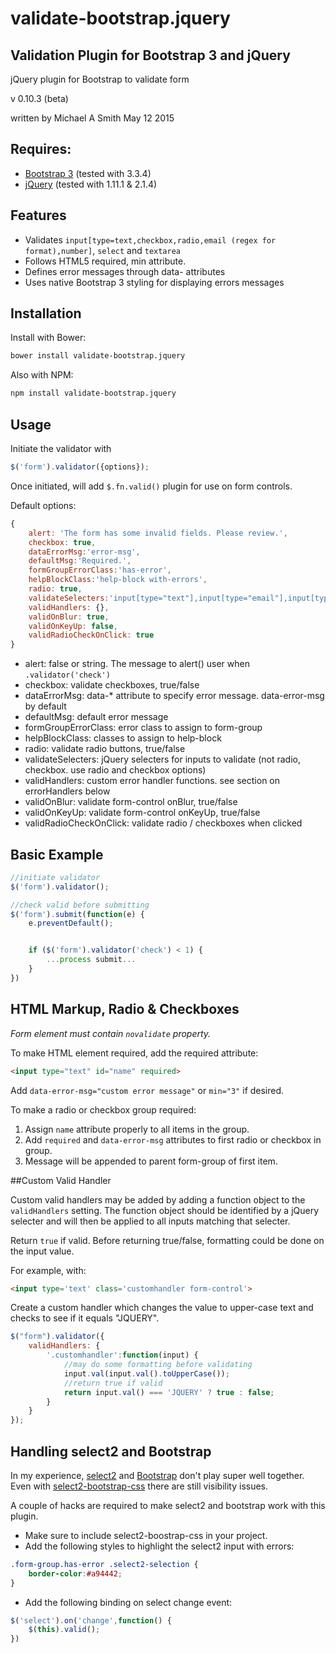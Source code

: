 # validate-bootstrap.jquery

## Validation Plugin for Bootstrap 3 and jQuery

jQuery plugin for Bootstrap to validate form

v 0.10.3 (beta)

written by Michael A Smith
May 12 2015

## Requires:
* [Bootstrap 3](http://getbootstrap.com/) (tested with 3.3.4)
* [jQuery](https://jquery.com/) (tested with 1.11.1 & 2.1.4)

## Features
* Validates `input[type=text,checkbox,radio,email (regex for format),number]`, `select` and `textarea`
* Follows HTML5 required, min attribute.
* Defines error messages through data- attributes
* Uses native Bootstrap 3 styling for displaying errors messages

## Installation

Install with Bower:

```bash
bower install validate-bootstrap.jquery
```

Also with NPM:

```bash
npm install validate-bootstrap.jquery
```

## Usage

Initiate the validator with
```javascript
$('form').validator({options});
```
Once initiated, will add `$.fn.valid()` plugin for use on form controls.

Default options:

```javascript
{
    alert: 'The form has some invalid fields. Please review.',
    checkbox: true,
    dataErrorMsg:'error-msg',
    defaultMsg:'Required.',
    formGroupErrorClass:'has-error',
    helpBlockClass:'help-block with-errors',
    radio: true,
    validateSelecters:'input[type="text"],input[type="email"],input[type="number"],select,textarea',
    validHandlers: {},
    validOnBlur: true,
    validOnKeyUp: false,
    validRadioCheckOnClick: true
}
```

* alert: false or string. The message to alert() user when `.validator('check')`
* checkbox: validate checkboxes, true/false
* dataErrorMsg: data-* attribute to specify error message. data-error-msg by default
* defaultMsg: default error message
* formGroupErrorClass: error class to assign to form-group
* helpBlockClass: classes to assign to help-block
* radio: validate radio buttons, true/false
* validateSelecters: jQuery selecters for inputs to validate (not radio, checkbox. use radio and checkbox options)
* validHandlers: custom error handler functions. see section on errorHandlers below
* validOnBlur: validate form-control onBlur, true/false
* validOnKeyUp: validate form-control onKeyUp, true/false
* validRadioCheckOnClick: validate radio / checkboxes when clicked

## Basic Example

```javascript
//initiate validator
$('form').validator();

//check valid before submitting
$('form').submit(function(e) {
    e.preventDefault();


    if ($('form').validator('check') < 1) {
        ...process submit...
    }
})
```

## HTML Markup, Radio & Checkboxes

*Form element must contain `novalidate` property.*

To make HTML element required, add the required attribute:

```html
<input type="text" id="name" required>
```

Add `data-error-msg="custom error message"` or `min="3"` if desired.

To make a radio or checkbox group required:

1. Assign `name` attribute properly to all items in the group.
2. Add `required` and `data-error-msg` attributes to first radio or checkbox in group.
3. Message will be appended to parent form-group of first item.


##Custom Valid Handler

Custom valid handlers may be added by adding a function object to the `validHandlers`
setting. The function object should be identified by a jQuery selecter and will then
be applied to all inputs matching that selecter.

Return `true` if valid. Before returning true/false, formatting
could be done on the input value.

For example, with:

```html
<input type='text' class='customhandler form-control'>
```

Create a custom handler which changes the value to upper-case text and
checks to see if it equals "JQUERY".

```javascript
$("form").validator({
    validHandlers: {
        '.customhandler':function(input) {
            //may do some formatting before validating
            input.val(input.val().toUpperCase());
            //return true if valid
            return input.val() === 'JQUERY' ? true : false;
        }
    }
});
```

## Handling select2 and Bootstrap

In my experience, [select2](https://select2.github.io/) and [Bootstrap](http://getbootstrap.com/) don't play super well together.
Even with [select2-bootstrap-css](https://fk.github.io/select2-bootstrap-css/) there are still visibility issues.

A couple of hacks are required to make select2 and bootstrap work with this plugin.

* Make sure to include select2-boostrap-css in your project.
* Add the following styles to highlight the select2 input with errors:
```css
.form-group.has-error .select2-selection {
    border-color:#a94442;
}
```
* Add the following binding on select change event:
```javascript
$('select').on('change',function() {
    $(this).valid();
})
```
